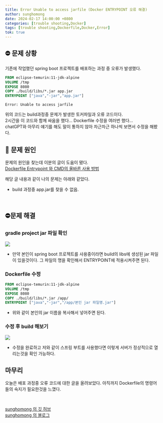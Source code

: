 ```yaml
---
title: Error Unable to access jarfile (Docker ENTRYPOINT 오류 해결)
author: sunghomong
date: 2024-02-17 14:00:00 +0800
categories: [trouble shooting,Docker]
tags: [trouble shooting,Dockerfile,Docker,Error]
tok: true
---
```

## ⛔ 문제 상황

기존에 작업했던 spring boot 프로젝트를 배포하는 과정 중 오류가 발생했다.

```Dockerfile
FROM eclipse-temurin:11-jdk-alpine
VOLUME /tmp
EXPOSE 8080
COPY ./build/libs/*.jar app.jar
ENTRYPOINT ["java","-jar","app.jar"]
```

```shell
Error: Unable to access jarfile
```

위의 코드는 build과정중 문제가 발생한 토커파일과 오류 코드이다.<br>
2시간을 이 코드와 함께 싸움을 했다... Dockerfile 수정을 여러번 했다...<br>
chatGPT와 아무리 얘기를 해도 말이 통하지 않아 차근차근 하나씩 보면서 수정을 해봤다.<br>

## 🧐 문제 원인

문제의 원인을 찾는데 이분의 글이 도움이 됐다. <br>
[Dockerfile Entrypoint 와 CMD의 올바른 사용 방법](https://bluese05.tistory.com/77)

해당 글 내용과 같이 나의 문제는 아래와 같았다.

- build 과정중 app.jar를 찾을 수 없음.

<br>

## ⛔문제 해결

### gradle project jar 파일 확인

<img src="https://i.ibb.co/GVx1gR4/2024-02-17-173212.png">

- 만약 본인이 spring boot 프로젝트를 사용중이라면 build의 libs에 생성된 jar 파일이 있을것이다. 그 파일의 명을 확인해서 ENTRYPOINT에 적용시켜주면 된다.

### Dockerfile 수정

```Dockerfile
FROM eclipse-temurin:11-jdk-alpine
VOLUME /tmp
EXPOSE 8080
COPY ./build/libs/*.jar /app/
ENTRYPOINT ["java","-jar","/app/본인 jar 파일명.jar"]
```

- 위와 같이 본인의 jar 이름을 복사해서 넣어주면 된다.

### 수정 후 build 해보기

<img src="https://i.ibb.co/9HMHKR1/2024-02-17-173647.png">

- 수정을 완료하고 저와 같이 스프링 부트를 사용했다면 이렇게 서버가 정상적으로 열리는것을 확인 가능하다.


## 마무리

오늘은 배포 과정중 오류 코드에 대한 글을 올려보았다. 아직까지 Dockerfile의 명령어들의 숙지가 필요한것을 느꼈다.

<br>

[sunghomong 의 깃 허브](https://github.com/sunghomong) <br>
[sunghomong 의 블로그](https://sunghomong.github.io/)
